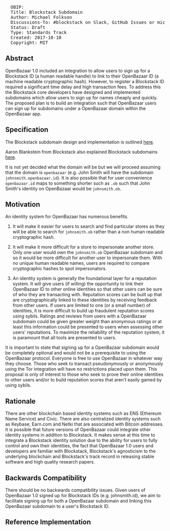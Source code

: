<pre>
  OBIP: <OBIP number>
  Title: Blockstack Subdomain
  Author: Michael Folkson <michael@riskbazaar.org>
  Discussions-To: #blockstack on Slack, GitHub Issues or michael@riskbazaar.org
  Status: Draft
  Type: Standards Track
  Created: 2017-10-10
  Copyright: MIT
</pre>

## Abstract
OpenBazaar 1.0 included an integration to allow users to sign up for a Blockstack ID (a human readable handle) to link to their OpenBazaar ID (a machine readable cryptographic hash). However, to register a Blockstack ID required a significant time delay and high transaction fees. To address this the Blockstack core developers have designed and implemented subdomains which allow users to sign up for names cheaply and quickly. The proposed plan is to build an integration such that OpenBazaar users can sign up for subdomains under a OpenBazaar domain within the OpenBazaar app.

## Specification
The Blockstack subdomain design and implementation is outlined [here](https://github.com/blockstack/blockstack-core/blob/master/docs/subdomains.md).

Aaron Blankstein from Blockstack also explained Blockstack subdomains [here](https://www.youtube.com/watch?v=gF2MvCsdWtY&list=PLXS8JJHIn4nEv_LcXIaklH_QAZaDEVD8q&index=29).

It is not yet decided what the domain will be but we will proceed assuming that the domain is `openbazaar` (e.g. John Smith will have the subdomain `johnsmith.openbazaar.id`). It is also possible that for user convenience `openbazaar.id` maps to something shorter such as `.ob` such that John Smith's identity on OpenBazaar would be `johnsmith.ob`.

## Motivation
An identity system for OpenBazaar has numerous benefits.

1) It will make it easier for users to search and find particular stores as they will be able to search for `johnsmith.ob` rather than a non human readable cryptographic hash.

2) It will make it more difficult for a store to impersonate another store. Only one user would own the `johnsmith.ob` OpenBazaar subdomain and so it would be more difficult for another user to impersonate them. With no unique human readable names, users are required to compare cryptographic hashes to spot impersonators.

3) An identity system is generally the foundational layer for a reputation system. It will give users (if willing) the opportunity to link their OpenBazaar ID to other online identities so that other users can be sure of who they are transacting with. Reputation scores can be built up that are cryptographically linked to these identities by receiving feedback from other users. If users are limited to one (or a small number) of identities, it is more difficult to build up fraudulent reputation scores using sybils. Ratings and reviews from users with a OpenBazaar subdomain could be given greater weight than anonymous ratings or at least this information could be presented to users when assessing other users' reputations. To maximize the reliability of the reputation system, it is paramount that all tools are presented to users.

It is important to state that signing up for a OpenBazaar subdomain would be completely optional and would not be a prerequisite to using the OpenBazaar protocol. Everyone is free to use OpenBazaar in whatever way they choose. Those who seek to transact pseudonymously or anonymously using the Tor integration will have no restrictions placed upon them. This proposal is only of interest to those who seek to prove their online identities to other users and/or to build reputation scores that aren't easily gamed by using sybils.

## Rationale
There are other blockchain based identity systems such as ENS (Ethereum Name Service) and Civic. There are also centralized identity systems such as Keybase, Earn.com and Netki that are associated with Bitcoin addresses. It is possible that future versions of OpenBazaar could integrate other identity systems in addition to Blockstack. It makes sense at this time to integrate a Blockstack identity solution due to the ability for users to fully control and own their identities, the fact that OpenBazaar 1.0 users and developers are familiar with Blockstack, Blockstack's agnosticism to the underlying blockchain and Blockstack's track record in releasing stable software and high quality research papers.

## Backwards Compatibility
There should be no backwards compatibility issues. Given users of OpenBazaar 1.0 signed up for Blockstack IDs (e.g. johnsmith.id), we aim to facilitate signing up for both a OpenBazaar subdomain and linking this OpenBazaar subdomain to a user's Blockstack ID.

## Reference Implementation





